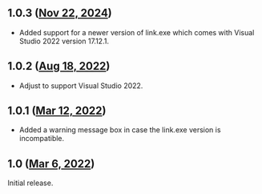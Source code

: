 ## 1.0.3 ([Nov 22, 2024](https://github.com/ramensoftware/windhawk-mods/blob/5c2c1aee4460b052b77496e4cbb4f00bddba510b/mods/visual-studio-anti-rich-header.wh.cpp))

* Added support for a newer version of link.exe which comes with Visual Studio 2022 version 17.12.1.

## 1.0.2 ([Aug 18, 2022](https://github.com/ramensoftware/windhawk-mods/blob/d922c24d703182f9b2d2cc58cf38b1c2e4dbc115/mods/visual-studio-anti-rich-header.wh.cpp))

* Adjust to support Visual Studio 2022.

## 1.0.1 ([Mar 12, 2022](https://github.com/ramensoftware/windhawk-mods/blob/6f2984e0ebb767c691ecc9855880b418f02acabd/mods/visual-studio-anti-rich-header.wh.cpp))

* Added a warning message box in case the link.exe version is incompatible.

## 1.0 ([Mar 6, 2022](https://github.com/ramensoftware/windhawk-mods/blob/85322d8095db39e00abcd70168b490c9602c43d4/mods/visual-studio-anti-rich-header.wh.cpp))

Initial release.

